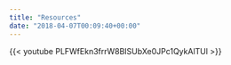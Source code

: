 ```yaml
---
title: "Resources"
date: "2018-04-07T00:09:40+00:00"
---
```



{{< youtube PLFWfEkn3frrW8BISUbXe0JPc1QykAlTUl >}}